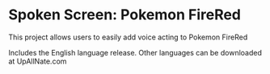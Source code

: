 # Spoken Screen: Pokemon FireRed

This project allows users to easily add voice acting to Pokemon FireRed

Includes the English language release. Other languages can be downloaded at UpAllNate.com
